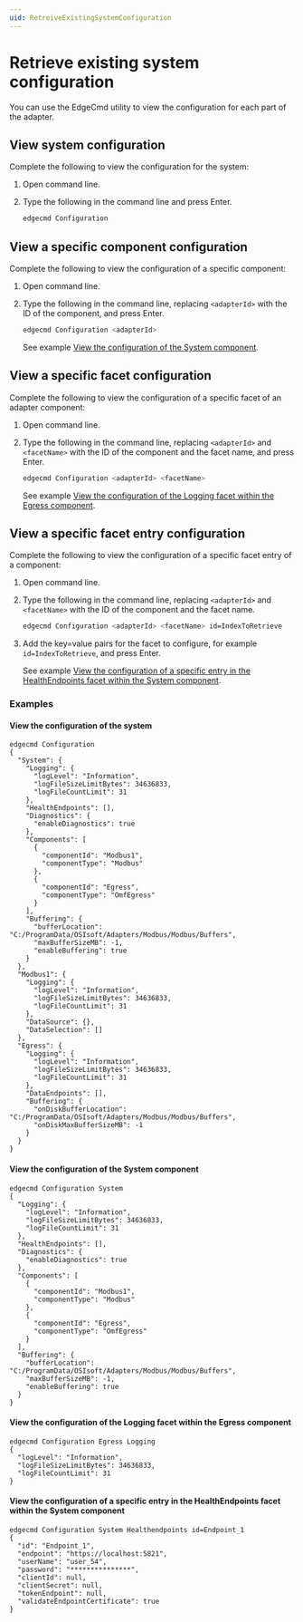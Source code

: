 ```yaml
---
uid: RetreiveExistingSystemConfiguration
---
```


# Retrieve existing system configuration

You can use the EdgeCmd utility to view the configuration for each part of the adapter.

## View system configuration

Complete the following to view the configuration for the system:

1. Open command line.
2. Type the following in the command line and press Enter.

   ```bash
   edgecmd Configuration
   ```
  
  
## View a specific component configuration

Complete the following to view the configuration of a specific component:

1. Open command line.
2. Type the following in the command line, replacing `<adapterId>` with the ID of the component, and press Enter.

   ```bash
   edgecmd Configuration <adapterId>
   ```
   
   See example [View the configuration of the System component](#view-the-configuration-of-the-system-component).

## View a specific facet configuration

Complete the following to view the configuration of a specific facet of an adapter component:

1. Open command line.
2. Type the following in the command line, replacing `<adapterId>` and `<facetName>` with the ID of the component and the facet name, and press Enter.

   ```bash
   edgecmd Configuration <adapterId> <facetName>
   ```
   See example [View the configuration of the Logging facet within the Egress component](#view-the-configuration-of-the-logging-facet-within-the-egress-component).
   
## View a specific facet entry configuration

Complete the following to view the configuration of a specific facet entry of a component:

1. Open command line.
2. Type the following in the command line, replacing `<adapterId>` and `<facetName>` with the ID of the component and the facet name.

   ```bash
   edgecmd Configuration <adapterId> <facetName> id=IndexToRetrieve
   ```

3. Add the key=value pairs for the facet to configure, for example `id=IndexToRetrieve`, and press Enter.

   See example [View the configuration of a specific entry in the HealthEndpoints facet within the System component](#view-the-configuration-of-a-specific-entry-in-the-healthendpoints-facet-within-the-system-component).

### Examples

#### View the configuration of the system

```
edgecmd Configuration
{
  "System": {
    "Logging": {
      "logLevel": "Information",
      "logFileSizeLimitBytes": 34636833,
      "logFileCountLimit": 31
    },
    "HealthEndpoints": [],
    "Diagnostics": {
      "enableDiagnostics": true
    },
    "Components": [
      {
        "componentId": "Modbus1",
        "componentType": "Modbus"
      },
      {
        "componentId": "Egress",
        "componentType": "OmfEgress"
      }
    ],
    "Buffering": {
      "bufferLocation": "C:/ProgramData/OSIsoft/Adapters/Modbus/Modbus/Buffers",
      "maxBufferSizeMB": -1,
      "enableBuffering": true
    }
  },
  "Modbus1": {
    "Logging": {
      "logLevel": "Information",
      "logFileSizeLimitBytes": 34636833,
      "logFileCountLimit": 31
    },
    "DataSource": {},
    "DataSelection": []
  },
  "Egress": {
    "Logging": {
      "logLevel": "Information",
      "logFileSizeLimitBytes": 34636833,
      "logFileCountLimit": 31
    },
    "DataEndpoints": [],
    "Buffering": {
      "onDiskBufferLocation": "C:/ProgramData/OSIsoft/Adapters/Modbus/Modbus/Buffers",
      "onDiskMaxBufferSizeMB": -1
    }
  }
}
```

#### View the configuration of the System component

```
edgecmd Configuration System
{
  "Logging": {
    "logLevel": "Information",
    "logFileSizeLimitBytes": 34636833,
    "logFileCountLimit": 31
  },
  "HealthEndpoints": [],
  "Diagnostics": {
    "enableDiagnostics": true
  },
  "Components": [
    {
      "componentId": "Modbus1",
      "componentType": "Modbus"
    },
    {
      "componentId": "Egress",
      "componentType": "OmfEgress"
    }
  ],
  "Buffering": {
    "bufferLocation": "C:/ProgramData/OSIsoft/Adapters/Modbus/Modbus/Buffers",
    "maxBufferSizeMB": -1,
    "enableBuffering": true
  }
}
```

#### View the configuration of the Logging facet within the Egress component

```
edgecmd Configuration Egress Logging
{
  "logLevel": "Information",
  "logFileSizeLimitBytes": 34636833,
  "logFileCountLimit": 31
}
```

#### View the configuration of a specific entry in the HealthEndpoints facet within the System component

```
edgecmd Configuration System Healthendpoints id=Endpoint_1
{
  "id": "Endpoint_1",
  "endpoint": "https://localhost:5821",
  "userName": "user_54",
  "password": "***************",
  "clientId": null,
  "clientSecret": null,
  "tokenEndpoint": null,
  "validateEndpointCertificate": true
}
```
